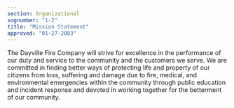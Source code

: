 ```yaml
---
section: Organizational
sognumber: "1-2"
title: "Mission Statement"
approved: "01-27-2003"
---
```


The Dayville Fire Company will strive for excellence in the performance of our duty and service to the community and the customers we serve.  We are committed in finding better ways of protecting life and property of our citizens from loss, suffering and damage due to fire, medical, and environmental emergencies within the community through public education and incident response and devoted in working together for the betterment of our community. 
